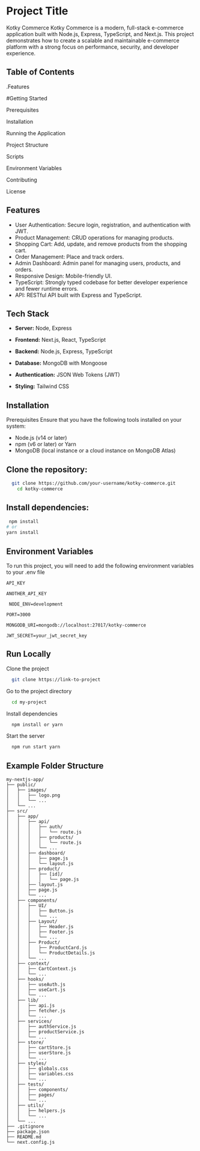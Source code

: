 
# Project Title

Kotky Commerce
Kotky Commerce is a modern, full-stack e-commerce application built with Node.js, Express, TypeScript, and Next.js. This project demonstrates how to create a scalable and maintainable e-commerce platform with a strong focus on performance, security, and developer experience.



## Table of Contents

.Features

#Getting Started

Prerequisites

Installation

Running the Application

Project Structure

Scripts

Environment Variables

Contributing

License


## Features

- User Authentication: Secure login, registration, and authentication with JWT.
- Product Management: CRUD operations for managing products.
- Shopping Cart: Add, update, and remove products from the shopping cart.
- Order Management: Place and track orders.
- Admin Dashboard: Admin panel for managing users, products, and orders.
- Responsive Design: Mobile-friendly UI.
- TypeScript: Strongly typed codebase for better developer experience and fewer runtime errors.
- API: RESTful API built with Express and TypeScript.


## Tech Stack



- **Server:** Node, Express

- **Frontend:** Next.js, React, TypeScript

- **Backend:** Node.js, Express, TypeScript

- **Database:** MongoDB with Mongoose

- **Authentication:** JSON Web Tokens (JWT)

- **Styling:** Tailwind CSS


## Installation



Prerequisites
Ensure that you have the following tools installed on your system:

- Node.js (v14 or later)
- npm (v6 or later) or Yarn
- MongoDB (local instance or a cloud instance on MongoDB Atlas)


## Clone the repository:

```bash
  git clone https://github.com/your-username/kotky-commerce.git
    cd kotky-commerce
```
## Install dependencies:

 ```bash
  npm install
# or
yarn install
```
## Environment Variables

To run this project, you will need to add the following environment variables to your .env file

`API_KEY`

`ANOTHER_API_KEY`

` NODE_ENV=development`

`PORT=3000`

`MONGODB_URI=mongodb://localhost:27017/kotky-commerce`

`JWT_SECRET=your_jwt_secret_key`



## Run Locally

Clone the project

```bash
  git clone https://link-to-project
```

Go to the project directory

```bash
  cd my-project
```

Install dependencies

```bash
  npm install or yarn 
```

Start the server

```bash
  npm run start yarn 
```


## Example Folder Structure


```
my-nextjs-app/
├── public/
│   ├── images/
│   │   ├── logo.png
│   │   └── ...
│   └── ...
├── src/
│   ├── app/
│   │   ├── api/
│   │   │   ├── auth/
│   │   │   │   └── route.js
│   │   │   ├── products/
│   │   │   │   └── route.js
│   │   │   └── ...
│   │   ├── dashboard/
│   │   │   ├── page.js
│   │   │   └── layout.js
│   │   ├── product/
│   │   │   ├── [id]/
│   │   │   │   └── page.js
│   │   ├── layout.js
│   │   ├── page.js
│   │   └── ...
│   ├── components/
│   │   ├── UI/
│   │   │   ├── Button.js
│   │   │   └── ...
│   │   ├── Layout/
│   │   │   ├── Header.js
│   │   │   ├── Footer.js
│   │   │   └── ...
│   │   ├── Product/
│   │   │   ├── ProductCard.js
│   │   │   └── ProductDetails.js
│   │   └── ...
│   ├── context/
│   │   ├── CartContext.js
│   │   └── ...
│   ├── hooks/
│   │   ├── useAuth.js
│   │   ├── useCart.js
│   │   └── ...
│   ├── lib/
│   │   ├── api.js
│   │   ├── fetcher.js
│   │   └── ...
│   ├── services/
│   │   ├── authService.js
│   │   ├── productService.js
│   │   └── ...
│   ├── store/
│   │   ├── cartStore.js
│   │   ├── userStore.js
│   │   └── ...
│   ├── styles/
│   │   ├── globals.css
│   │   ├── variables.css
│   │   └── ...
│   ├── tests/
│   │   ├── components/
│   │   ├── pages/
│   │   └── ...
│   ├── utils/
│   │   ├── helpers.js
│   │   └── ...
│   └── ...
├── .gitignore
├── package.json
├── README.md
└── next.config.js

```

